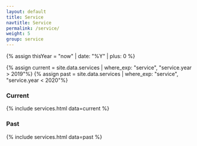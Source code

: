 ```yaml
---
layout: default
title: Service
navtitle: Service
permalink: /service/
weight: 5
group: service
---
```


{% assign thisYear = "now" | date: "%Y" | plus: 0 %}

{% assign current = site.data.services | where_exp: "service", "service.year > 2019"%}
{% assign past = site.data.services | where_exp: "service", "service.year < 2020"%}

 
### Current
{% include services.html data=current %}

### Past
{% include services.html data=past %}

